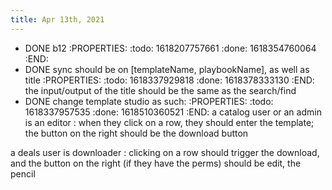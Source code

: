 ```yaml
---
title: Apr 13th, 2021
---
```


- DONE b12
:PROPERTIES:
:todo: 1618207757661
:done: 1618354760064
:END:
- DONE sync should be on [templateName, playbookName], as well as title
:PROPERTIES:
:todo: 1618337929818
:done: 1618378333130
:END:
the input/output of the title should be the same as the search/find
- DONE change template studio as such:
:PROPERTIES:
:todo: 1618337957535
:done: 1618510360521
:END:
a catalog user or an admin is an editor
: when they click on a row, they should enter the template; the button on the right should be the download button

a deals user is downloader
: clicking on a row should trigger the download, and the button on the right (if they have the perms) should be edit, the pencil
